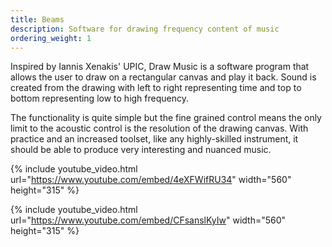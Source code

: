 ```yaml
---
title: Beams
description: Software for drawing frequency content of music
ordering_weight: 1
---
```


Inspired by Iannis Xenakis' UPIC, Draw Music is a software program that allows the user to draw on a rectangular canvas and play it back. Sound is created from the drawing with left to right representing time and top to bottom representing low to high frequency. 

The functionality is quite simple but the fine grained control means the only limit to the acoustic control is the resolution of the drawing canvas. With practice and an increased toolset, like any highly-skilled instrument, it should be able to produce very interesting and nuanced music.

{% include youtube_video.html url="https://www.youtube.com/embed/4eXFWifRU34" width="560" height="315" %}



{% include youtube_video.html url="https://www.youtube.com/embed/CFsanslKyIw" width="560" height="315" %}

